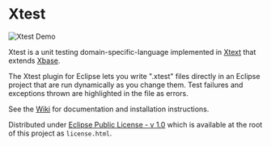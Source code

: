 Xtest
=====

![Xtest Demo](https://github.com/msbarry/Xtest/wiki/wiki_images/demo.png)

Xtest is a unit testing domain-specific-language implemented in [Xtext](http://www.eclipse.org/Xtext/) that extends [Xbase](http://www.eclipse.org/Xtext/#xbase).

The Xtest plugin for Eclipse lets you write ".xtest" files directly in an Eclipse project that are run dynamically as you change them.  Test failures and exceptions thrown are highlighted in the file as errors.

See the [Wiki](https://github.com/msbarry/Xtest/wiki) for documentation and installation instructions.

Distributed under [Eclipse Public License - v 1.0](http://www.eclipse.org/legal/epl-v10.html) which is available at the root of this project as ``license.html``.
